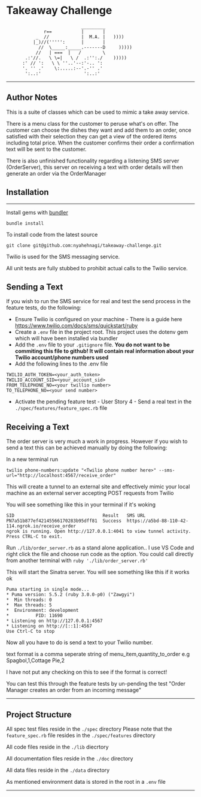 Takeaway Challenge
==================
```
                            _________
              r==           |       |
           _  //            |  M.A. |   ))))
          |_)//(''''':      |       |
            //  \_____:_____.-------D     )))))
           //   | ===  |   /        \
       .:'//.   \ \=|   \ /  .:'':./    )))))
      :' // ':   \ \ ''..'--:'-.. ':
      '. '' .'    \:.....:--'.-'' .'
       ':..:'                ':..:'

 ```

-------------------------------------------------------------

Author Notes
-------

This is a suite of classes which can be used to mimic a take away service. 

There is a menu class for the customer to peruse what's on offer. The customer can choose the dishes they want and add them to an order, once satisfied with their selection they can get a view of the ordered items including total price. When the customer confirms their order a confirmation text will be sent to the customer.

There is also unfinished functionality regarding a listening SMS server (OrderServer), this server on receiving a text with order details will then generate an order via the OrderManager

## Installation

-------------------------------------------------------------
Install gems with [bundler](https://bundler.io/ "bundler") 
~~~~
bundle install 
~~~~
To install code from the latest source
~~~~
git clone git@github.com:nyahehnagi/takeaway-challenge.git
~~~~
Twilio is used for the SMS messaging service.

All unit tests are fully stubbed to prohibit actual calls to the Twilio service. 

## Sending a Text
If you wish to run the SMS service for real and test the send process in the feature tests, do the following:

* Ensure Twilio is configured on your machine - There is a guide here https://www.twilio.com/docs/sms/quickstart/ruby
* Create a `.env` file in the project root. This project uses the dotenv gem which will have been installed via bundler
* Add the `.env` file to your `.gitignore` file. **You do not want to be commiting this file to github! It will contain real information about your Twilio account/phone numbers used**
* Add the following lines to the .env file

~~~~
TWILIO_AUTH_TOKEN=<your_auth_token>
TWILIO_ACCOUNT_SID=<your_account_sid>
FROM_TELEPHONE_NO=<your twillio number>
TO_TELEPHONE_NO=<your send number>
~~~~

* Activate the pending feature test - User Story 4 - Send a real text in the `./spec/features/feature_spec.rb` file

## Receiving a Text
The order server is very much a work in progress. However if you wish to send a text this can be achieved manually by doing the following:

In a new terminal run 
~~~~
twilio phone-numbers:update "<Twilio phone number here>" --sms-url="http://localhost:4567/receive_order"
~~~~
This will create a tunnel to an external site and effectively mimic your local machine as an external server accepting POST requests from Twilio

You will see something like this in your terminal if it's woking 
~~~~
SID                                 Result   SMS URL                                          
PN7a51b877ef42145566170283b95dff81  Success  https://a5bd-88-110-42-114.ngrok.io/receive_order
ngrok is running. Open http://127.0.0.1:4041 to view tunnel activity.
Press CTRL-C to exit.
~~~~


Run `./lib/order_server.rb` as a stand alone application.. I use VS Code and right click the file and choose run code as the option. You could call directly from another terminal with `ruby './lib/order_server.rb'`

This will start the Sinatra server. You will see something like this if it works ok
~~~~
Puma starting in single mode...
* Puma version: 5.5.2 (ruby 3.0.0-p0) ("Zawgyi")
*  Min threads: 0
*  Max threads: 5
*  Environment: development
*          PID: 11690
* Listening on http://127.0.0.1:4567
* Listening on http://[::1]:4567
Use Ctrl-C to stop
~~~~

Now all you have to do is send a text to your Twilio number.

text format is a comma seperate string of menu_item,quantity_to_order e.g Spagbol,1,Cottage Pie,2

I have not put any checking on this to see if the format is correct!

You can test this through the feature tests by un-pending the test "Order Manager creates an order from an incoming message"



----------------------------------

## Project Structure
All spec test files reside in the `./spec` directory
Please note that the `feature_spec.rb` file resides in the `./spec/features` directory

All code files reside in the `./lib` diecrtory

All documentation files reside in the `./doc` directory

All data files reside in the `./data` directory

As mentioned environment data is stored in the root in a `.env` file

----------------------------------
